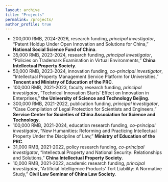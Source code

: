 ```yaml
---
layout: archive
title: "Projects"
permalink: /projects/
author_profile: true
---
```

* 200,000 RMB, 2024-2026, research funding, *principal investigator*, “Patent Holdup Under Open
Innovation and Solutions for China,” **National Social Science Fund of China**.
* 35,000 RMB, 2023-2024, research funding, *principal investigator*, “Policies on Trademark
Examination in Virtual Environments,” **China Intellectual Property Society**.
* 50,000 RMB, 2023-2024, innovation funding, *co-principal investigator*, “Intellectual Property 
Management Service Platform for Universities,” **Tencent and Ministry of Education of the PRC**.
* 100,000 RMB, 2021-2023, faculty research funding, *principal investigator*, “Technical Innovation 
Starts’ Effect on Innovation in Enterprises,” **the University of Science and Technology Beijing**.
* 300,000 RMB, 2021-2022, publication funding, *principal investigator*, “Case Compilation of Legal 
Protection for Scientists and Engineers,” **Service Center for Societies of China Association for 
Science and Technology**.
* 100,000 RMB, 2021-2024, education research funding, *co-principal investigator*, “New Humanities: 
Reforming and Practicing Intellectual Property Under the Discipline of Law,” **Ministry of Education 
of the PRC**.
* 31,000 RMB, 2021-2022, policy research funding, *co-principal investigator*, “Intellectual Property 
and National Security: Relationships and Solutions,” **China Intellectual Property Society**.
* 10,000 RMB, 2021-2022, academic research funding, *principal investigator*, “Artificial Intelligence 
Products’ Tort Liability: A Normative Study,” **Civil Law Seminar of China Law Society**.

